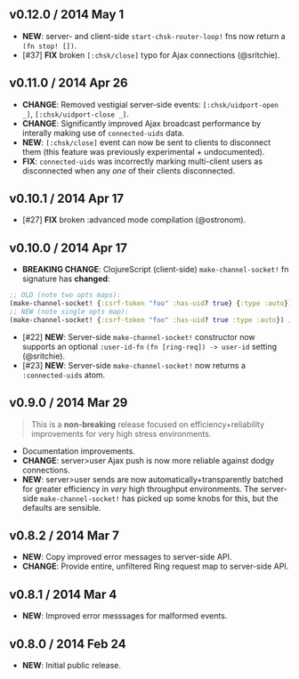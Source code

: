 ## v0.12.0 / 2014 May 1

 * **NEW**: server- and client-side `start-chsk-router-loop!` fns now return a `(fn stop! [])`.
 * [#37] **FIX** broken `[:chsk/close]` typo for Ajax connections (@sritchie).


## v0.11.0 / 2014 Apr 26

 * **CHANGE**: Removed vestigial server-side events: `[:chsk/uidport-open _]`, `[:chsk/uidport-close _]`.
 * **CHANGE**: Significantly improved Ajax broadcast performance by interally making use of `connected-uids` data.
 * **NEW**: `[:chsk/close]` event can now be sent to clients to disconnect them (this feature was previously experimental + undocumented).
 * **FIX**: `connected-uids` was incorrectly marking multi-client users as disconnected when any _one_ of their clients disconnected.


## v0.10.1 / 2014 Apr 17

 * [#27] **FIX** broken :advanced mode compilation (@ostronom).


## v0.10.0 / 2014 Apr 17

 * **BREAKING CHANGE**: ClojureScript (client-side) `make-channel-socket!` fn signature has **changed**:
```clojure
;; OLD (note two opts maps):
(make-channel-socket! {:csrf-token "foo" :has-uid? true} {:type :auto}) ; Old
;; NEW (note single opts map):
(make-channel-socket! {:csrf-token "foo" :has-uid? true :type :auto}) ; New
```

 * [#22] **NEW**: Server-side `make-channel-socket!` constructor now supports an optional `:user-id-fn` `(fn [ring-req]) -> user-id` setting (@sritchie).
 * [#23] **NEW**: Server-side `make-channel-socket!` now returns a `:connected-uids` atom.


## v0.9.0 / 2014 Mar 29

 > This is a **non-breaking** release focused on efficiency+reliability improvements for very high stress environments.

 * Documentation improvements.
 * **CHANGE**: server>user Ajax push is now more reliable against dodgy connections.
 * **NEW**: server>user sends are now automatically+transparently batched for greater efficiency in _very_ high throughput environments. The server-side `make-channel-socket!` has picked up some knobs for this, but the defaults are sensible.


## v0.8.2 / 2014 Mar 7

 * **NEW**: Copy improved error messages to server-side API.
 * **CHANGE**: Provide entire, unfiltered Ring request map to server-side API.


## v0.8.1 / 2014 Mar 4

 * **NEW**: Improved error messsages for malformed events.


## v0.8.0 / 2014 Feb 24

 * **NEW**: Initial public release.
